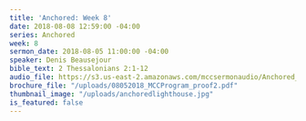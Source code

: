 ```yaml
---
title: 'Anchored: Week 8'
date: 2018-08-08 12:59:00 -04:00
series: Anchored
week: 8
sermon_date: 2018-08-05 11:00:00 -04:00
speaker: Denis Beausejour
bible_text: 2 Thessalonians 2:1-12
audio_file: https://s3.us-east-2.amazonaws.com/mccsermonaudio/Anchored_+Week+8.lite.mp3
brochure_file: "/uploads/08052018_MCCProgram_proof2.pdf"
thumbnail_image: "/uploads/anchoredlighthouse.jpg"
is_featured: false
---
```



